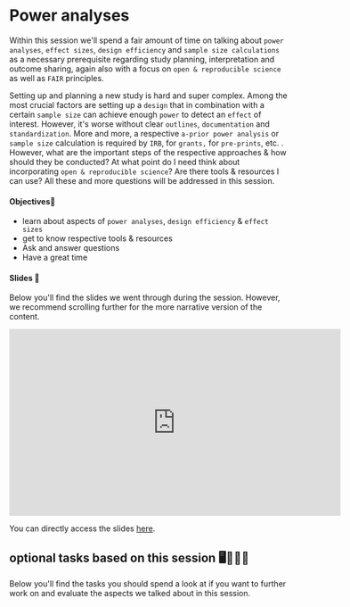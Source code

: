 # Power analyses

Within this  session we'll spend a fair amount of time on talking about `power analyses`, `effect sizes`, `design efficiency` and `sample size calculations` as a necessary prerequisite regarding study planning, interpretation and outcome sharing, again also with a focus on `open & reproducible science` as well as `FAIR` principles. 

Setting up and planning a new study is hard and super complex. Among the most crucial factors are setting up a `design` that in combination with a certain `sample size` can achieve enough `power` to detect an `effect` of interest. However, it's worse without clear `outlines`, `documentation` and `standardization`. More and more, a respective `a-prior power analysis` or `sample size` calculation is required by `IRB`, for `grants,` for `pre-prints`, etc. . However, what are the important steps of the respective approaches & how should they be conducted? At what point do I need think about incorporating `open & reproducible science`? Are there tools & resources I can use? All these and more questions will be addressed in this session.   

#### Objectives📍 
- learn about aspects of `power analyses`, `design efficiency` & `effect sizes` 
- get to know respective tools & resources
- Ask and answer questions
- Have a great time

#### Slides 📓

Below you'll find the slides we went through during the session. However, we recommend scrolling further for the more narrative version of the content.

<iframe src="https://docs.google.com/presentation/d/1aIEkpOp7geRhzBu7e42iSa6LsEYlw90JmI8aKu90thw/present" frameborder="0" width="595" height="335" allowfullscreen="true" mozallowfullscreen="true" webkitallowfullscreen="true"></iframe>


You can directly access the slides [here](https://docs.google.com/presentation/d/1aIEkpOp7geRhzBu7e42iSa6LsEYlw90JmI8aKu90thw/present).


## optional tasks based on this session 🖥️✍🏽📖

Below you'll find the tasks you should spend a look at if you want to further work on and evaluate the aspects we talked about in this session.    
